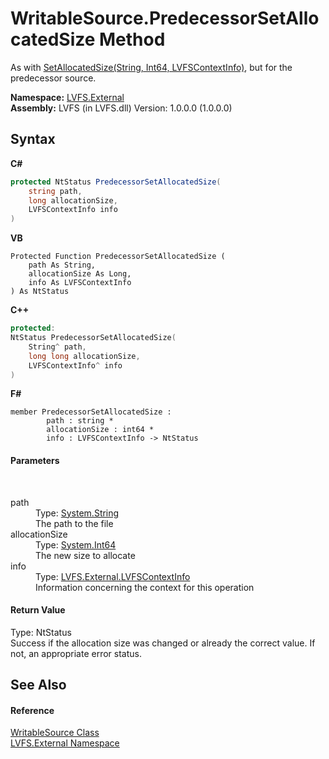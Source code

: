 # WritableSource.PredecessorSetAllocatedSize Method 
 

As with <a href="cab46337-5366-95c4-2ba9-e28c2fa1f844">SetAllocatedSize(String, Int64, LVFSContextInfo)</a>, but for the predecessor source.

**Namespace:**&nbsp;<a href="ce38c3d6-f720-9c09-02a8-24d191d963ed">LVFS.External</a><br />**Assembly:**&nbsp;LVFS (in LVFS.dll) Version: 1.0.0.0 (1.0.0.0)

## Syntax

**C#**<br />
``` C#
protected NtStatus PredecessorSetAllocatedSize(
	string path,
	long allocationSize,
	LVFSContextInfo info
)
```

**VB**<br />
``` VB
Protected Function PredecessorSetAllocatedSize ( 
	path As String,
	allocationSize As Long,
	info As LVFSContextInfo
) As NtStatus
```

**C++**<br />
``` C++
protected:
NtStatus PredecessorSetAllocatedSize(
	String^ path, 
	long long allocationSize, 
	LVFSContextInfo^ info
)
```

**F#**<br />
``` F#
member PredecessorSetAllocatedSize : 
        path : string * 
        allocationSize : int64 * 
        info : LVFSContextInfo -> NtStatus 

```


#### Parameters
&nbsp;<dl><dt>path</dt><dd>Type: <a href="http://msdn2.microsoft.com/en-us/library/s1wwdcbf" target="_blank">System.String</a><br />The path to the file</dd><dt>allocationSize</dt><dd>Type: <a href="http://msdn2.microsoft.com/en-us/library/6yy583ek" target="_blank">System.Int64</a><br />The new size to allocate</dd><dt>info</dt><dd>Type: <a href="09c74a4d-3965-0d4b-f9f9-f9b54f7d56d9">LVFS.External.LVFSContextInfo</a><br />Information concerning the context for this operation</dd></dl>

#### Return Value
Type: NtStatus<br />Success if the allocation size was changed or already the correct value. If not, an appropriate error status.

## See Also


#### Reference
<a href="eef32198-3bf0-ea5f-1d5c-ef3cf7488a57">WritableSource Class</a><br /><a href="ce38c3d6-f720-9c09-02a8-24d191d963ed">LVFS.External Namespace</a><br />